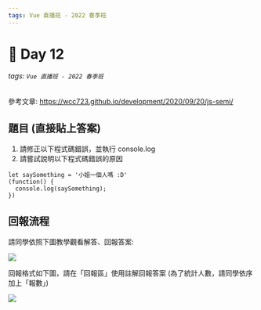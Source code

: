 ```yaml
---
tags: Vue 直播班 - 2022 春季班
---
```


# 🏅 Day 12
###### tags: `Vue 直播班 - 2022 春季班`

參考文章: https://wcc723.github.io/development/2020/09/20/js-semi/

題目 (直接貼上答案)
---
1. 請修正以下程式碼錯誤，並執行 console.log
2. 請嘗試說明以下程式碼錯誤的原因

```js=
let saySomething = '小姐一個人嗎 :D'
(function() {
  console.log(saySomething);
})
```


回報流程
---
請同學依照下圖教學觀看解答、回報答案:

![](https://i.imgur.com/QtL8zEW.png)

回報格式如下圖，請在「回報區」使用註解回報答案 (為了統計人數，請同學依序加上「報數」)

![](https://i.imgur.com/L7kyew8.png)

<!-- 解答

1. 應該更正為: 
let saySomething = '小姐一個人嗎 :D'
;(function() {
  console.log(saySomething);
})()

2.
a. 使用立即函式需要在結尾的部分加入一組 () 才會正確執行。
b. 由於題目的 JS 程式碼在運行時會被視為同一行，如下: 

let saySomething = '小姐一個人嗎 :D'(function() {console.log(saySomething);})

如果要避免此錯誤就需要使用分號將其隔開。
-->
